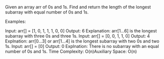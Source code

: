 Given an array arr of 0s and 1s. Find and return the length of the longest subarray with equal number of 0s and 1s.

Examples:

Input: arr[] = [1, 0, 1, 1, 1, 0, 0]
Output: 6
Explanation: arr[1...6] is the longest subarray with three 0s and three 1s.
Input: arr[] = [0, 0, 1, 1, 0]
Output: 4
Explnation: arr[0...3] or arr[1...4] is the longest subarray with two 0s and two 1s.
Input: arr[] = [0]
Output: 0
Explnation: There is no subarray with an equal number of 0s and 1s.
Time Complexity: O(n)Auxiliary Space: O(n)